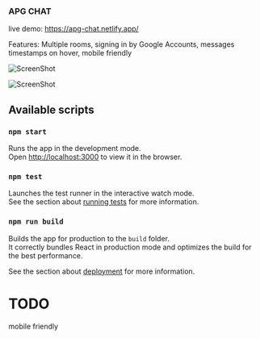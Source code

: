 ### APG CHAT

live demo: https://apg-chat.netlify.app/

Features:
Multiple rooms, signing in by Google Accounts, messages timestamps on hover, mobile friendly

![ScreenShot](https://i.ibb.co/fYGv49T/apg-chat-1.png)

![ScreenShot](https://i.ibb.co/WD0xKLd/apg-chat-2.png)

## Available scripts

###  `npm start`

Runs the app in the development mode.\
Open [http://localhost:3000](http://localhost:3000) to view it in the browser.

### `npm test`

Launches the test runner in the interactive watch mode.\
See the section about [running tests](https://facebook.github.io/create-react-app/docs/running-tests) for more information.

### `npm run build`

Builds the app for production to the `build` folder.\
It correctly bundles React in production mode and optimizes the build for the best performance.

See the section about [deployment](https://facebook.github.io/create-react-app/docs/deployment) for more information.


# TODO
mobile friendly
